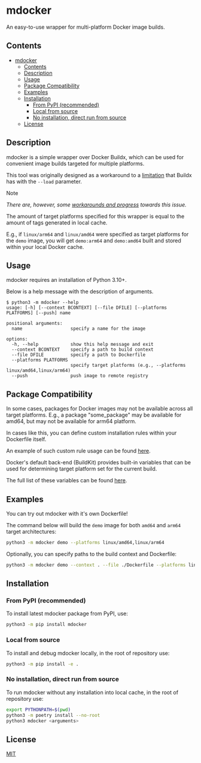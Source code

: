 # mdocker

An easy-to-use wrapper for multi-platform Docker image builds.

## Contents

- [mdocker](#mdocker)
  - [Contents](#contents)
  - [Description](#description)
  - [Usage](#usage)
  - [Package Compatibility](#package-compatibility)
  - [Examples](#examples)
  - [Installation](#installation)
    - [From PyPI (recommended)](#from-pypi-recommended)
    - [Local from source](#local-from-source)
    - [No installation, direct run from source](#no-installation-direct-run-from-source)
  - [License](#license)

## Description

mdocker is a simple wrapper over Docker Buildx, which can be used for convenient image builds targeted for multiple platforms.

This tool was originally designed as a workaround to a [limitation](https://github.com/docker/buildx/issues/59) that Buildx has with the `--load` parameter.

> [!NOTE]
> *There are, however, some [workarounds and progress](https://github.com/docker/roadmap/issues/371) towards this issue.*

The amount of target platforms specified for this wrapper is equal to the amount of tags generated in local cache.

E.g., if `linux/arm64` and `linux/amd64` were specified as target platforms for the `demo` image, you will get `demo:arm64` and `demo:amd64` built and stored within your local Docker cache.

## Usage

mdocker requires an installation of Python 3.10+.

Below is a help message with the description of arguments.

```help
$ python3 -m mdocker --help
usage: [-h] [--context BCONTEXT] [--file DFILE] [--platforms PLATFORMS] [--push] name

positional arguments:
  name                  specify a name for the image

options:
  -h, --help            show this help message and exit
  --context BCONTEXT    specify a path to build context
  --file DFILE          specify a path to Dockerfile
  --platforms PLATFORMS
                        specify target platforms (e.g., --platforms linux/amd64,linux/arm64)
  --push                push image to remote registry
```

## Package Compatibility

In some cases, packages for Docker images may not be available across all target platforms.
E.g., a package "some_package" may be available for amd64, but may not be available for arm64 platform.

In cases like this, you can define custom installation rules within your Dockerfile itself.

An example of such custom rule usage can be found [here](https://github.com/seppzer0/mdocker/blob/main/Dockerfile#L16).

Docker's default back-end (BuildKit) provides built-in variables that can be used for determining target platform set for the current build.

The full list of these variables can be found [here](https://docs.docker.com/reference/dockerfile#automatic-platform-args-in-the-global-scope).

## Examples

You can try out mdocker with it's own Dockerfile!

The command below will build the `demo` image for both `amd64` and `arm64` target architectures:

```sh
python3 -m mdocker demo --platforms linux/amd64,linux/arm64
```

Optionally, you can specify paths to the build context and Dockerfile:

```sh
python3 -m mdocker demo --context . --file ./Dockerfile --platforms linux/amd64,linux/arm64
```

## Installation

### From PyPI (recommended)

To install latest mdocker package from PyPI, use:

```sh
python3 -m pip install mdocker
```

### Local from source

To install and debug mdocker locally, in the root of repository use:

```sh
python3 -m pip install -e .
```

### No installation, direct run from source

To run mdocker without any installation into local cache, in the root of repository use:

```sh
export PYTHONPATH=$(pwd)
python3 -m poetry install --no-root
python3 mdocker <arguments>
```

## License

[MIT](https://github.com/seppzer0/mdocker/blob/main/LICENSE.md)
